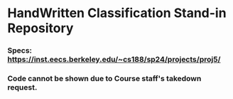 # HandWritten Classification Stand-in Repository
### Specs: https://inst.eecs.berkeley.edu/~cs188/sp24/projects/proj5/
### Code cannot be shown due to Course staff's takedown request.
